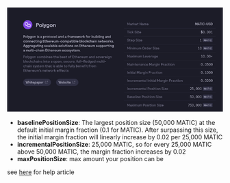 ![Screenshot](PolygondYdX.png)

- __baselinePositionSize__: The largest position size (50,000 MATIC) at the default initial margin fraction (0.1 for MATIC). After surpassing this size, the initial margin fraction will linearly increase by 0.02 per 25,000 MATIC
- __incrementalPositionSize__: 25,000 MATIC, so for every 25,000 MATIC above 50,000 MATIC, the margin fraction increases by 0.02
- __maxPositionSize__: max amount your position can be

see [here](https://help.dydx.exchange/en/articles/5232637-maximum-position-sizes) for help article
